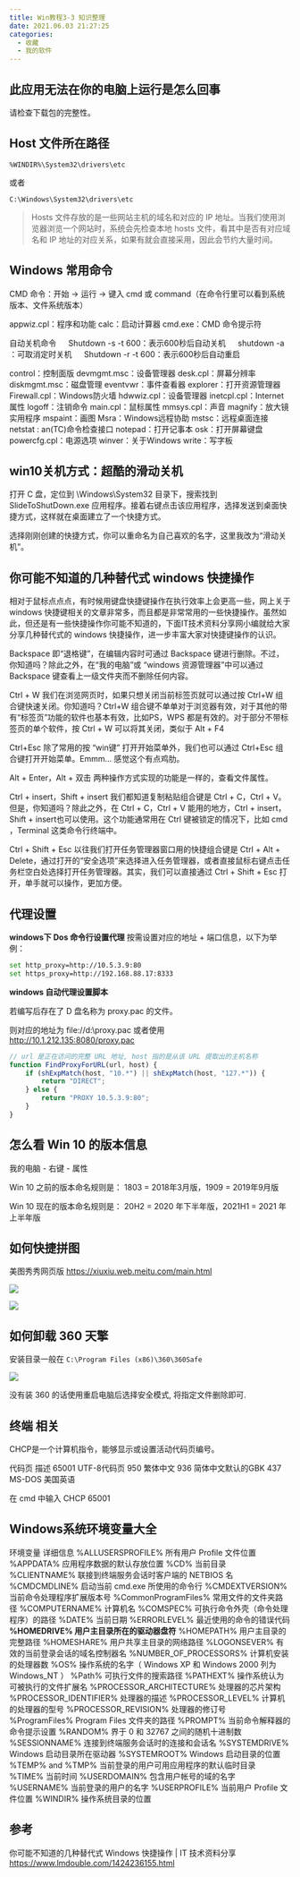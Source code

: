 ```yaml
---
title: Win教程3-3 知识整理
date: 2021.06.03 21:27:25
categories:
  - 收藏
  - 我的软件
---
```


## 此应用无法在你的电脑上运行是怎么回事

请检查下载包的完整性。

## Host 文件所在路径

```text
%WINDIR%\System32\drivers\etc
```

或者

```text
C:\Windows\System32\drivers\etc
```

> Hosts 文件存放的是一些网站主机的域名和对应的 IP 地址。当我们使用浏览器浏览一个网站时，系统会先检查本地 hosts 文件，看其中是否有对应域名和 IP 地址的对应关系，如果有就会直接采用，因此会节约大量时间。

## Windows 常用命令

CMD 命令：开始 -> 运行 -> 键入 cmd 或 command（在命令行里可以看到系统版本、文件系统版本）

appwiz.cpl：程序和功能
calc：启动计算器
cmd.exe：CMD 命令提示符

自动关机命令
　 Shutdown -s -t 600：表示600秒后自动关机
　 shutdown -a ：可取消定时关机
　 Shutdown -r -t 600：表示600秒后自动重启

control：控制面版
devmgmt.msc：设备管理器
desk.cpl：屏幕分辨率
diskmgmt.msc：磁盘管理
eventvwr：事件查看器
explorer：打开资源管理器
Firewall.cpl：Windows防火墙
hdwwiz.cpl：设备管理器
inetcpl.cpl：Internet属性
logoff：注销命令
main.cpl：鼠标属性
mmsys.cpl：声音
magnify：放大镜实用程序
mspaint：画图
Msra：Windows远程协助
mstsc：远程桌面连接
netstat : an(TC)命令检查接口
notepad：打开记事本
osk：打开屏幕键盘
powercfg.cpl：电源选项
winver：关于Windows
write：写字板

## win10关机方式：超酷的滑动关机

打开 C 盘，定位到 \Windows\System32 目录下，搜索找到 SlideToShutDown.exe 应用程序。接着右键点击该应用程序，选择发送到桌面快捷方式，这样就在桌面建立了一个快捷方式。

选择刚刚创建的快捷方式，你可以重命名为自己喜欢的名字，这里我改为“滑动关机”。

## 你可能不知道的几种替代式 windows 快捷操作

相对于鼠标点点点，有时候用键盘快捷键操作在执行效率上会更高一些，网上关于 windows 快捷键相关的文章非常多，而且都是非常常用的一些快捷操作。虽然如此，但还是有一些快捷操作你可能不知道的，下面IT技术资料分享网小编就给大家分享几种替代式的 windows 快捷操作，进一步丰富大家对快捷键操作的认识。

Backspace
即“退格键”，在编辑内容时可通过 Backspace 键进行删除。不过，你知道吗？除此之外，在“我的电脑”或 “windows 资源管理器”中可以通过 Backspace 键查看上一级文件夹而不删除任何内容。

Ctrl + W
我们在浏览网页时，如果只想关闭当前标签页就可以通过按 Ctrl+W 组合键快速关闭。你知道吗？Ctrl+W 组合键不单单对于浏览器有效，对于其他的带有“标签页”功能的软件也基本有效，比如PS，WPS 都是有效的。对于部分不带标签页的单个软件，按 Ctrl + W 可以将其关闭，类似于 Alt + F4

Ctrl+Esc
除了常用的按 “win键” 打开开始菜单外，我们也可以通过 Ctrl+Esc 组合键打开开始菜单。Emmm... 感觉这个有点鸡肋。

Alt + Enter，Alt + 双击
两种操作方式实现的功能是一样的，查看文件属性。

Ctrl + insert，Shift + insert
我们都知道复制粘贴组合键是 Ctrl + C，Ctrl + V。但是，你知道吗？除此之外，在 Ctrl + C，Ctrl + V 能用的地方，Ctrl + insert，Shift + insert也可以使用。这个功能通常用在 Ctrl 键被锁定的情况下，比如 cmd ，Terminal 这类命令行终端中。

Ctrl + Shift + Esc
以往我们打开任务管理器窗口用的快捷组合键是 Ctrl + Alt + Delete，通过打开的“安全选项”来选择进入任务管理器，或者直接鼠标右键点击任务栏空白处选择打开任务管理器。其实，我们可以直接通过 Ctrl + Shift + Esc 打开，单手就可以操作，更加方便。

## 代理设置

**windows下 Dos 命令行设置代理**
按需设置对应的地址 + 端口信息，以下为举例：

```sh
set http_proxy=http://10.5.3.9:80
set https_proxy=http://192.168.88.17:8333
```

**windows 自动代理设置脚本**

若编写后存在了 D 盘名称为 proxy.pac 的文件。

则对应的地址为 file://d:\proxy.pac 或者使用 <http://10.1.212.135:8080/proxy.pac>

```js
// url 是正在访问的完整 URL 地址, host 指的是从该 URL 提取出的主机名称
function FindProxyForURL(url, host) {
    if (shExpMatch(host, "10.*") || shExpMatch(host, "127.*")) {
        return "DIRECT";
    } else {
        return "PROXY 10.5.3.9:80";
    }
}
```

## 怎么看 Win 10 的版本信息

我的电脑 - 右键 - 属性

Win 10 之前的版本命名规则是：
1803 = 2018年3月版，1909 = 2019年9月版

Win 10 现在的版本命名规则是：
20H2 = 2020 年下半年版，2021H1 = 2021 年上半年版

## 如何快捷拼图

美图秀秀网页版
<https://xiuxiu.web.meitu.com/main.html>

![](https://upload-images.jianshu.io/upload_images/1662509-ad2c4a0781be7dc9.png?imageMogr2/auto-orient/strip%7CimageView2/2/w/1240)

![](https://upload-images.jianshu.io/upload_images/1662509-8a909ed32b0c4dd1.png?imageMogr2/auto-orient/strip%7CimageView2/2/w/1240)

## 如何卸载 360 天擎

安装目录一般在
`C:\Program Files (x86)\360\360Safe`

![](https://upload-images.jianshu.io/upload_images/1662509-e55ab40a8eb7bef8.png?imageMogr2/auto-orient/strip%7CimageView2/2/w/1240)

没有装 360 的话使用重启电脑后选择安全模式, 将指定文件删除即可.

## 终端 相关

CHCP是一个计算机指令，能够显示或设置活动代码页编号。

代码页  描述
65001 UTF-8代码页
950 繁体中文
936 简体中文默认的GBK
437 MS-DOS 美国英语

在 cmd 中输入 CHCP 65001

## Windows系统环境变量大全

环境变量 详细信息
%ALLUSERSPROFILE% 所有用户 Profile 文件位置
%APPDATA% 应用程序数据的默认存放位置
%CD% 当前目录
%CLIENTNAME% 联接到终端服务会话时客户端的 NETBIOS 名
%CMDCMDLINE% 启动当前 cmd.exe 所使用的命令行
%CMDEXTVERSION% 当前命令处理程序扩展版本号
%CommonProgramFiles% 常用文件的文件夹路径
%COMPUTERNAME% 计算机名
%COMSPEC% 可执行命令外壳（命令处理程序）的路径
%DATE% 当前日期
%ERRORLEVEL% 最近使用的命令的错误代码
**%HOMEDRIVE% 用户主目录所在的驱动器盘符**
%HOMEPATH% 用户主目录的完整路径
%HOMESHARE% 用户共享主目录的网络路径
%LOGONSEVER% 有效的当前登录会话的域名控制器名
%NUMBER_OF_PROCESSORS% 计算机安装的处理器数
%OS% 操作系统的名字（ Windows XP 和 Windows 2000 列为 Windows_NT ）
%Path% 可执行文件的搜索路径
%PATHEXT% 操作系统认为可被执行的文件扩展名
%PROCESSOR_ARCHITECTURE% 处理器的芯片架构
%PROCESSOR_IDENTIFIER% 处理器的描述
%PROCESSOR_LEVEL% 计算机的处理器的型号
%PROCESSOR_REVISION% 处理器的修订号
%ProgramFiles% Program Files 文件夹的路径
%PROMPT% 当前命令解释器的命令提示设置
%RANDOM% 界于 0 和 32767 之间的随机十进制数
%SESSIONNAME% 连接到终端服务会话时的连接和会话名
%SYSTEMDRIVE% Windows 启动目录所在驱动器
%SYSTEMROOT% Windows 启动目录的位置
%TEMP% and %TMP% 当前登录的用户可用应用程序的默认临时目录
%TIME% 当前时间
%USERDOMAIN% 包含用户帐号的域的名字
%USERNAME% 当前登录的用户的名字
%USERPROFILE% 当前用户 Profile 文件位置
%WINDIR% 操作系统目录的位置

## 参考

你可能不知道的几种替代式 Windows 快捷操作 | IT 技术资料分享 <https://www.lmdouble.com/1424236155.html>

